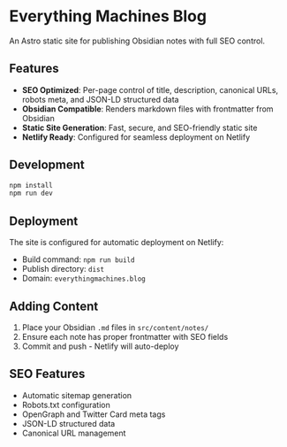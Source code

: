 # Everything Machines Blog

An Astro static site for publishing Obsidian notes with full SEO control.

## Features

- **SEO Optimized**: Per-page control of title, description, canonical URLs, robots meta, and JSON-LD structured data
- **Obsidian Compatible**: Renders markdown files with frontmatter from Obsidian
- **Static Site Generation**: Fast, secure, and SEO-friendly static site
- **Netlify Ready**: Configured for seamless deployment on Netlify

## Development

```bash
npm install
npm run dev
```

## Deployment

The site is configured for automatic deployment on Netlify:

- Build command: `npm run build`
- Publish directory: `dist`
- Domain: `everythingmachines.blog`

## Adding Content

1. Place your Obsidian `.md` files in `src/content/notes/`
2. Ensure each note has proper frontmatter with SEO fields
3. Commit and push - Netlify will auto-deploy

## SEO Features

- Automatic sitemap generation
- Robots.txt configuration
- OpenGraph and Twitter Card meta tags
- JSON-LD structured data
- Canonical URL management
